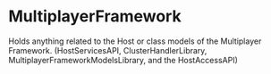 # MultiplayerFramework
Holds anything related to the Host or class models of the Multiplayer Framework. (HostServicesAPI, ClusterHandlerLibrary, MultiplayerFrameworkModelsLibrary, and the HostAccessAPI)
